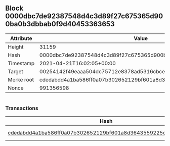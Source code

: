 ## Block 0000dbc7de92387548d4c3d89f27c675365d900ba0b3dbbab0f9d40453363653

Attribute | Value
--- | ---
Height | 31159
Hash | 0000dbc7de92387548d4c3d89f27c675365d900ba0b3dbbab0f9d40453363653
Timestamp | 2021-04-21T16:02:05+00:00
Target | 00254142f49eaaa504dc75712e8378ad5316cbcead634704b3734b6271167cc4
Merke root | cdedabdd4a1ba586ff0a07b302652129bf601a8d3643559225c60e8803fdfa73
Nonce | 991356598

```

```

### Transactions

Hash | Amount
--- | ---
[cdedabdd4a1ba586ff0a07b302652129bf601a8d3643559225c60e8803fdfa73](cdedabdd4a1ba586ff0a07b302652129bf601a8d3643559225c60e8803fdfa73.md) | 10.00000000 SKEPTI 
